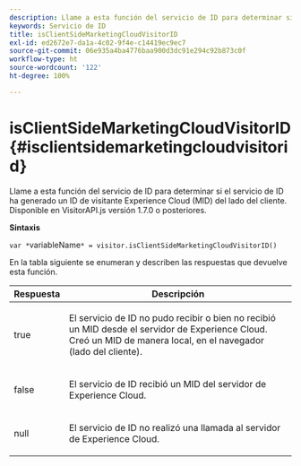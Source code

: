 ```yaml
---
description: Llame a esta función del servicio de ID para determinar si el servicio de ID ha generado un ID de visitante Experience Cloud (MID) del lado del cliente. Disponible en VisitorAPI.js versión 1.7.0 o posteriores.
keywords: Servicio de ID
title: isClientSideMarketingCloudVisitorID
exl-id: ed2672e7-da1a-4c02-9f4e-c14419ec9ec7
source-git-commit: 06e935a4ba4776baa900d3dc91e294c92b873c0f
workflow-type: ht
source-wordcount: '122'
ht-degree: 100%

---
```


# isClientSideMarketingCloudVisitorID{#isclientsidemarketingcloudvisitorid}

Llame a esta función del servicio de ID para determinar si el servicio de ID ha generado un ID de visitante Experience Cloud (MID) del lado del cliente. Disponible en VisitorAPI.js versión 1.7.0 o posteriores.

**Sintaxis**

`var *`variableName`* = visitor.isClientSideMarketingCloudVisitorID()`

En la tabla siguiente se enumeran y describen las respuestas que devuelve esta función.

<table id="table_5D08A5DD6FD04F94818B0E8B790D3136"> 
 <thead> 
  <tr> 
   <th colname="col1" class="entry"> Respuesta </th> 
   <th colname="col2" class="entry"> Descripción </th> 
  </tr> 
 </thead>
 <tbody> 
  <tr> 
   <td colname="col1"> <p> <span class="codeph"> true</span> </p> </td> 
   <td colname="col2"> <p>El servicio de ID no pudo recibir o bien no recibió un MID desde el servidor de <span class="keyword">Experience Cloud</span>. Creó un MID de manera local, en el navegador (lado del cliente). </p> </td> 
  </tr> 
  <tr> 
   <td colname="col1"> <p> <span class="codeph"> false</span> </p> </td> 
   <td colname="col2"> <p>El servicio de ID recibió un MID del servidor de <span class="keyword">Experience Cloud</span>. </p> </td> 
  </tr> 
  <tr> 
   <td colname="col1"> <p> <span class="codeph"> null</span> </p> </td> 
   <td colname="col2"> <p>El servicio de ID no realizó una llamada al servidor de <span class="keyword">Experience Cloud</span>. </p> </td> 
  </tr> 
 </tbody> 
</table>
